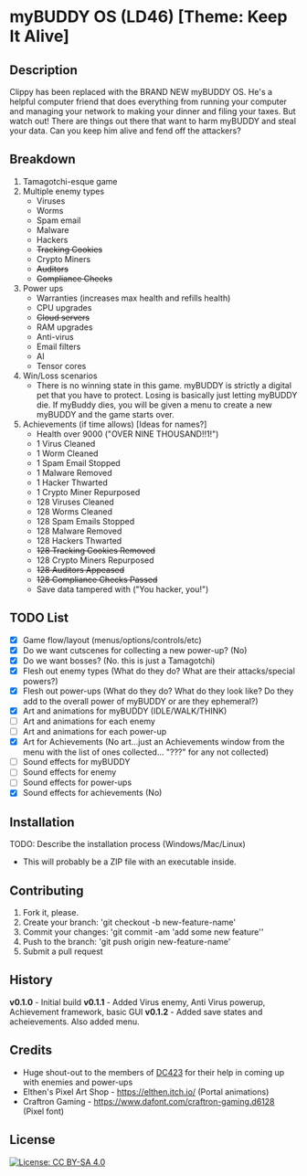 # myBUDDY OS (LD46) [Theme: Keep It Alive]

## Description
Clippy has been replaced with the BRAND NEW myBUDDY OS. He's a helpful computer friend that does everything from running your computer and managing your network to making your dinner and filing your taxes. But watch out! There are things out there that want to harm myBUDDY and steal your data. Can you keep him alive and fend off the attackers?

## Breakdown 
1. Tamagotchi-esque game
2. Multiple enemy types
    - Viruses
    - Worms
    - Spam email
    - Malware
    - Hackers
    - ~~Tracking Cookies~~
    - Crypto Miners
    - ~~Auditors~~
    - ~~Compliance Checks~~
3. Power ups
    - Warranties (increases max health and refills health)
    - CPU upgrades
    - ~~Cloud servers~~
    - RAM upgrades
    - Anti-virus
    - Email filters
    - AI
    - Tensor cores
4. Win/Loss scenarios
    - There is no winning state in this game. myBUDDY is strictly a digital pet that you have to protect. Losing is basically just letting myBUDDY die. If myBuddy dies, you will be given a menu to create a new myBUDDY and the game starts over.
5. Achievements (if time allows) [Ideas for names?]
    - Health over 9000 ("OVER NINE THOUSAND!!1!")
    - 1 Virus Cleaned
    - 1 Worm Cleaned
    - 1 Spam Email Stopped
    - 1 Malware Removed
    - 1 Hacker Thwarted
    - 1 Crypto Miner Repurposed
    - 128 Viruses Cleaned
    - 128 Worms Cleaned
    - 128 Spam Emails Stopped
    - 128 Malware Removed
    - 128 Hackers Thwarted
    - ~~128 Tracking Cookies Removed~~
    - 128 Crypto Miners Repurposed
    - ~~128 Auditors Appeased~~
    - ~~128 Compliance Checks Passed~~
    - Save data tampered with ("You hacker, you!")

## TODO List
- [x] Game flow/layout (menus/options/controls/etc)
- [x] Do we want cutscenes for collecting a new power-up? (No)
- [x] Do we want bosses? (No. this is just a Tamagotchi)
- [x] Flesh out enemy types (What do they do? What are their attacks/special powers?)
- [x] Flesh out power-ups (What do they do? What do they look like? Do they add to the overall power of myBUDDY or are they ephemeral?)
- [x] Art and animations for myBUDDY (IDLE/WALK/THINK)
- [ ] Art and animations for each enemy
- [ ] Art and animations for each power-up
- [x] Art for Achievements (No art...just an Achievements window from the menu with the list of ones collected... "???" for any not collected)
- [ ] Sound effects for myBUDDY
- [ ] Sound effects for enemy
- [ ] Sound effects for power-ups
- [x] Sound effects for achievements (No)

## Installation
TODO: Describe the installation process (Windows/Mac/Linux)
- This will probably be a ZIP file with an executable inside.

## Contributing
1. Fork it, please.
2. Create your branch: 'git checkout -b new-feature-name'
3. Commit your changes: 'git commit -am 'add some new feature''
4. Push to the branch: 'git push origin new-feature-name'
5. Submit a pull request

## History
**v0.1.0** - Initial build
**v0.1.1** - Added Virus enemy, Anti Virus powerup, Achievement framework, basic GUI
**v0.1.2** - Added save states and acheievements. Also added menu.

## Credits
- Huge shout-out to the members of [DC423](https://www.dc423.org/) for their help in coming up with enemies and power-ups
- Elthen's Pixel Art Shop - https://elthen.itch.io/ (Portal animations)
- Craftron Gaming - https://www.dafont.com/craftron-gaming.d6128 (Pixel font)

## License
[![License: CC BY-SA 4.0](https://img.shields.io/badge/License-CC%20BY--SA%204.0-lightgrey.svg)](https://creativecommons.org/licenses/by-sa/4.0/)